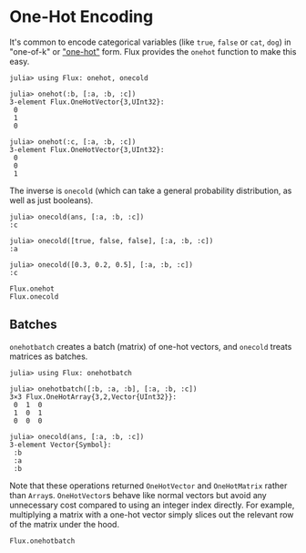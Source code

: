 # One-Hot Encoding

It's common to encode categorical variables (like `true`, `false` or `cat`, `dog`) in "one-of-k" or ["one-hot"](https://en.wikipedia.org/wiki/One-hot) form. Flux provides the `onehot` function to make this easy.

```jldoctest onehot
julia> using Flux: onehot, onecold

julia> onehot(:b, [:a, :b, :c])
3-element Flux.OneHotVector{3,UInt32}:
 0
 1
 0

julia> onehot(:c, [:a, :b, :c])
3-element Flux.OneHotVector{3,UInt32}:
 0
 0
 1
```

The inverse is `onecold` (which can take a general probability distribution, as well as just booleans).

```jldoctest onehot
julia> onecold(ans, [:a, :b, :c])
:c

julia> onecold([true, false, false], [:a, :b, :c])
:a

julia> onecold([0.3, 0.2, 0.5], [:a, :b, :c])
:c
```

```@docs
Flux.onehot
Flux.onecold
```

## Batches

`onehotbatch` creates a batch (matrix) of one-hot vectors, and `onecold` treats matrices as batches.

```jldoctest onehot
julia> using Flux: onehotbatch

julia> onehotbatch([:b, :a, :b], [:a, :b, :c])
3×3 Flux.OneHotArray{3,2,Vector{UInt32}}:
 0  1  0
 1  0  1
 0  0  0

julia> onecold(ans, [:a, :b, :c])	
3-element Vector{Symbol}:	
 :b	
 :a	
 :b   
```

Note that these operations returned `OneHotVector` and `OneHotMatrix` rather than `Array`s. `OneHotVector`s behave like normal vectors but avoid any unnecessary cost compared to using an integer index directly. For example, multiplying a matrix with a one-hot vector simply slices out the relevant row of the matrix under the hood.

```@docs
Flux.onehotbatch
```
